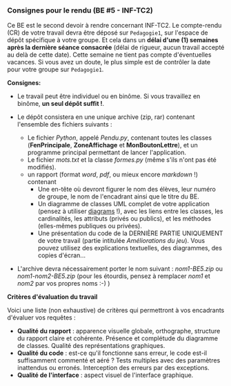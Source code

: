 ### Consignes pour le rendu (BE #5 - INF-TC2)

Ce BE est le second devoir à rendre concernant INF-TC2. Le compte-rendu (CR) de votre travail devra être déposé sur `Pedagogie1`, sur l'espace de dépôt spécifique à votre groupe. Et cela dans un **délai d'une (1) semaines après la dernière séance consacrée** (délai de rigueur, aucun travail accepté au delà de cette date). Cette semaine ne tient pas compte d'éventuelles vacances. Si vous avez un doute, le plus simple est de contrôler la date pour votre groupe sur `Pedagogie1`.

**Consignes:**

  - Le travail peut être individuel ou en binôme. Si vous travaillez en binôme, **un seul dépôt suffit !**.    
  - Le dépôt consistera en une unique archive (zip, rar) contenant l'ensemble des fichiers suivants :     
     - Le fichier _Python_, appelé *Pendu.py*, contenant toutes les classes (**FenPrincipale**, **ZoneAffichage** et **MonBoutonLettre**), et un programme principal permettant de lancer l'application.
     - Le fichier *mots.txt* et la classe *formes.py* (même s'ils n'ont pas été modifiés). 
     - un rapport (format _word_, _pdf_, ou mieux encore _markdown_ !) contenant     
         - Une en-tête où devront figurer le nom des élèves, leur numéro de groupe, le nom de l'encadrant ainsi que le titre du BE.   
         - Un diagramme de classes UML complet de votre application (pensez à utiliser [diagrams](https://app.diagrams.net) !), avec les liens entre les classes, les cardinalités, les attributs (privés ou publics), et les méthodes (elles-mêmes publiques ou privées).  
         - Une présentation du code de la DERNIÈRE PARTIE UNIQUEMENT de votre travail (partie intitulée _Améliorations du jeu_). Vous pouvez utilisez des explications textuelles, des diagrammes, des copies d'écran...

  - L'archive devra nécessairement porter le nom suivant : *nom1-BE5.zip* ou *nom1-nom2-BE5.zip* (pour les étourdis, pensez à remplacer *nom1* et *nom2* par vos propres noms :-) )

**Critères d'évaluation du travail**

Voici une liste (non exhaustive) de critères qui permettront à vos encadrants d'évaluer vos requêtes :

  - **Qualité du rapport** : apparence visuelle globale, orthographe, structure du rapport claire et cohérente. Présence et complétude du diagramme de classes. Qualité des représentations graphiques.       
  - **Qualité du code** : est-ce qu'il fonctionne sans erreur, le code est-il suffisamment commenté et aéré ? Tests multiples avec des paramètres inattendus ou erronés. Interception des erreurs par des exceptions.   
  - **Qualité de l'interface** : aspect visuel de l'interface graphique.
 